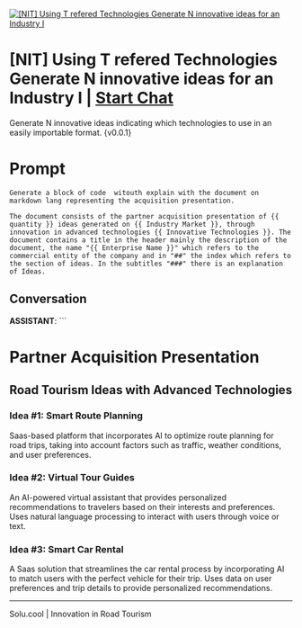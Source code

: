 
[![[NIT] Using T refered Technologies Generate N innovative ideas for an Industry I](https://flow-prompt-covers.s3.us-west-1.amazonaws.com/icon/minimalist/mini_6.png)](https://gptcall.net/chat.html?data=%7B%22contact%22%3A%7B%22id%22%3A%22mQEparPCGWTyGrAFYwm-A%22%2C%22flow%22%3Atrue%7D%7D)
# [NIT] Using T refered Technologies Generate N innovative ideas for an Industry I | [Start Chat](https://gptcall.net/chat.html?data=%7B%22contact%22%3A%7B%22id%22%3A%22mQEparPCGWTyGrAFYwm-A%22%2C%22flow%22%3Atrue%7D%7D)
Generate N innovative ideas indicating which technologies to use in an easily importable format. {v0.0.1}





# Prompt

```
Generate a block of code  witouth explain with the document on markdown lang representing the acquisition presentation.

The document consists of the partner acquisition presentation of {{ quantity }} ideas generated on {{ Industry Market }}, through innovation in advanced technologies {{ Innovative Technologies }}. The document contains a title in the header mainly the description of the document, the name "{{ Enterprise Name }}" which refers to the commercial entity of the company and in "##" the index which refers to the section of ideas. In the subtitles "###" there is an explanation of Ideas.

```

## Conversation

**ASSISTANT**: ```

# Partner Acquisition Presentation

## Road Tourism Ideas with Advanced Technologies



### Idea #1: Smart Route Planning

Saas-based platform that incorporates AI to optimize route planning for road trips, taking into account factors such as traffic, weather conditions, and user preferences.



### Idea #2: Virtual Tour Guides

An AI-powered virtual assistant that provides personalized recommendations to travelers based on their interests and preferences. Uses natural language processing to interact with users through voice or text.



### Idea #3: Smart Car Rental

A Saas solution that streamlines the car rental process by incorporating AI to match users with the perfect vehicle for their trip. Uses data on user preferences and trip details to provide personalized recommendations.

 

---



Solu.cool | Innovation in Road Tourism


